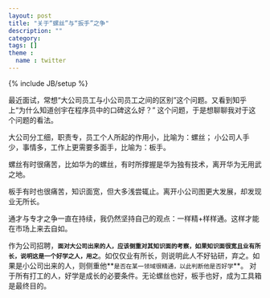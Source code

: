 ```yaml
---
layout: post
title: "关于“螺丝”与“扳手”之争"
description: ""
category: 
tags: []
theme :
  name : twitter
---
```

{% include JB/setup %}

最近面试，常想“大公司员工与小公司员工之间的区别”这个问题。又看到知乎上“为什么知道创宇在程序员中的口碑这么好？” 这个问题，于是想聊聊我对于这个问题的看法。

 大公司分工细，职责专，员工个人所起的作用小，比喻为：螺丝； 小公司人手少，事情多，工作上更需要多面手，比喻为：板手。

 螺丝有时很痛苦，比如华为的螺丝，有时所撑握是华为独有技术，离开华为无用武之地。

 板手有时也很痛苦，知识面宽，但大多浅尝辄止。离开小公司图更大发展，却发现业无所长。

 通才与专才之争一直在持续，我仍然坚持自己的观点：一样精+样样通。这样才能在市场上来去自如。

 作为公司招聘，**`面对大公司出来的人，应该侧重对其知识面的考察，如果知识面很宽且业有所长，说明这是一个好学之人，用之`**。如仅仅业有所长，则说明此人不好钻研，弃之。如果是小公司出来的人，则侧重他**`是否在某一领域很精通，以此判断他是否好学`**。 对于所有打工的人，好学是成长的必要条件。无论螺丝也好，板手也好，成为工具箱是最终目的。
